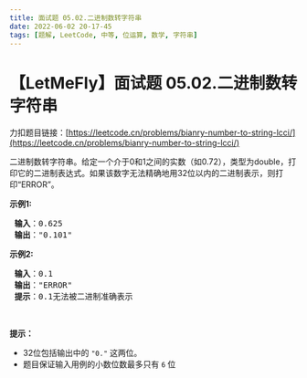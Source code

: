 ```yaml
---
title: 面试题 05.02.二进制数转字符串
date: 2022-06-02 20-17-45
tags: [题解, LeetCode, 中等, 位运算, 数学, 字符串]
---
```


# 【LetMeFly】面试题 05.02.二进制数转字符串

力扣题目链接：[https://leetcode.cn/problems/bianry-number-to-string-lcci/](https://leetcode.cn/problems/bianry-number-to-string-lcci/)

<p>二进制数转字符串。给定一个介于0和1之间的实数（如0.72），类型为double，打印它的二进制表达式。如果该数字无法精确地用32位以内的二进制表示，则打印“ERROR”。</p>

<p><strong>示例1:</strong></p>

<pre>
<strong> 输入</strong>：0.625
<strong> 输出</strong>："0.101"
</pre>

<p><strong>示例2:</strong></p>

<pre>
<strong> 输入</strong>：0.1
<strong> 输出</strong>："ERROR"
<strong> 提示</strong>：0.1无法被二进制准确表示
</pre>

<p>&nbsp;</p>

<p><strong>提示：</strong></p>

<ul>
	<li>32位包括输出中的 <code>"0."</code> 这两位。</li>
	<li>题目保证输入用例的小数位数最多只有 <code>6</code> 位</li>
</ul>


    